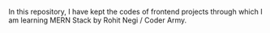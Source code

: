 In this repository, I have kept the codes of frontend projects through which I am learning MERN Stack by Rohit Negi / Coder Army.
